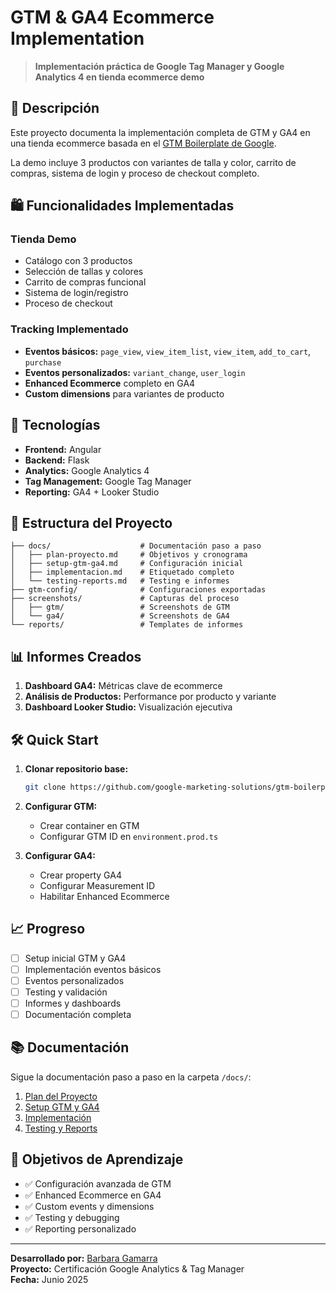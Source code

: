 # GTM & GA4 Ecommerce Implementation

> **Implementación práctica de Google Tag Manager y Google Analytics 4 en tienda ecommerce demo**

## 🎯 Descripción

Este proyecto documenta la implementación completa de GTM y GA4 en una tienda ecommerce basada en el [GTM Boilerplate de Google](https://github.com/google-marketing-solutions/gtm-boilerplate). 

La demo incluye 3 productos con variantes de talla y color, carrito de compras, sistema de login y proceso de checkout completo.

## 🛍️ Funcionalidades Implementadas

### Tienda Demo
- Catálogo con 3 productos
- Selección de tallas y colores
- Carrito de compras funcional
- Sistema de login/registro
- Proceso de checkout

### Tracking Implementado
- **Eventos básicos:** `page_view`, `view_item_list`, `view_item`, `add_to_cart`, `purchase`
- **Eventos personalizados:** `variant_change`, `user_login`
- **Enhanced Ecommerce** completo en GA4
- **Custom dimensions** para variantes de producto

## 🚀 Tecnologías

- **Frontend:** Angular
- **Backend:** Flask
- **Analytics:** Google Analytics 4
- **Tag Management:** Google Tag Manager
- **Reporting:** GA4 + Looker Studio

## 📁 Estructura del Proyecto

```
├── docs/                    # Documentación paso a paso
│   ├── plan-proyecto.md     # Objetivos y cronograma
│   ├── setup-gtm-ga4.md     # Configuración inicial
│   ├── implementacion.md    # Etiquetado completo
│   └── testing-reports.md   # Testing e informes
├── gtm-config/              # Configuraciones exportadas
├── screenshots/             # Capturas del proceso
│   ├── gtm/                 # Screenshots de GTM
│   └── ga4/                 # Screenshots de GA4
└── reports/                 # Templates de informes
```

## 📊 Informes Creados

1. **Dashboard GA4:** Métricas clave de ecommerce
2. **Análisis de Productos:** Performance por producto y variante
3. **Dashboard Looker Studio:** Visualización ejecutiva

## 🛠️ Quick Start

1. **Clonar repositorio base:**
   ```bash
   git clone https://github.com/google-marketing-solutions/gtm-boilerplate.git
   ```

2. **Configurar GTM:**
   - Crear container en GTM
   - Configurar GTM ID en `environment.prod.ts`

3. **Configurar GA4:**
   - Crear property GA4
   - Configurar Measurement ID
   - Habilitar Enhanced Ecommerce

## 📈 Progreso

- [ ] Setup inicial GTM y GA4
- [ ] Implementación eventos básicos
- [ ] Eventos personalizados
- [ ] Testing y validación
- [ ] Informes y dashboards
- [ ] Documentación completa

## 📚 Documentación

Sigue la documentación paso a paso en la carpeta `/docs/`:

1. [Plan del Proyecto](docs/plan-proyecto.md)
2. [Setup GTM y GA4](docs/setup-gtm-ga4.md)
3. [Implementación](docs/implementacion.md)
4. [Testing y Reports](docs/testing-reports.md)

## 🎯 Objetivos de Aprendizaje

- ✅ Configuración avanzada de GTM
- ✅ Enhanced Ecommerce en GA4
- ✅ Custom events y dimensions
- ✅ Testing y debugging
- ✅ Reporting personalizado

---

**Desarrollado por:** [Barbara Gamarra](https://github.com/BarbaraGamarra)  
**Proyecto:** Certificación Google Analytics & Tag Manager  
**Fecha:** Junio 2025
